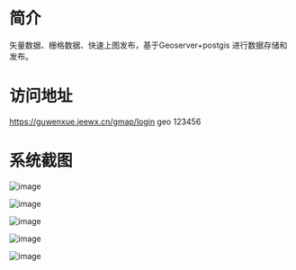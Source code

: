 # 简介
矢量数据、栅格数据、快速上图发布，基于Geoserver+postgis 进行数据存储和发布。

# 访问地址
https://guwenxue.jeewx.cn/gmap/login
geo
123456

# 系统截图
![image](https://github.com/user-attachments/assets/64396633-2965-4a04-9e85-e24dddd391d7)

![image](https://github.com/user-attachments/assets/430e4acd-8537-4a52-abdd-54eaf8052626)

![image](https://github.com/user-attachments/assets/47934074-f211-4f9f-a59e-37968e26cca4)


![image](https://github.com/user-attachments/assets/0c457506-58ba-4a71-a218-6e77d4beab35)

![image](https://github.com/user-attachments/assets/831587fa-5add-4447-a91a-9c8b8362b992)
